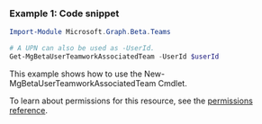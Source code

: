 ### Example 1: Code snippet

```powershell
Import-Module Microsoft.Graph.Beta.Teams

# A UPN can also be used as -UserId.
Get-MgBetaUserTeamworkAssociatedTeam -UserId $userId
```
This example shows how to use the New-MgBetaUserTeamworkAssociatedTeam Cmdlet.

To learn about permissions for this resource, see the [permissions reference](/graph/permissions-reference).

